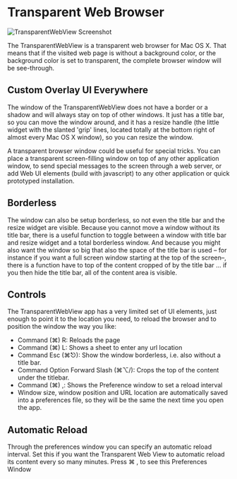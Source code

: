 Transparent Web Browser
=======================

![TransparentWebView Screenshot](https://trac.mediamatic.nl/devcamps/raw-attachment/wiki/TransparentWebView/TransparentWebView_Screenshot.jpg)

The TransparentWebView is a transparent web browser for Mac OS X. That means that if the visited web page is without a background color, or the background color is set to transparent, the complete browser window will be see-through.

Custom Overlay UI Everywhere
----------------------------

The window of the TransparentWebView does not have a border or a shadow and will always stay on top of other windows. It just has a title bar, so you can move the window around, and it has a resize handle (the little widget with the slanted 'grip' lines, located totally at the bottom right of almost every Mac OS X window), so you can resize the window.

A transparent browser window could be useful for special tricks. You can place a transparent screen-filling window on top of any other application window, to send special messages to the screen through a web server, or add Web UI elements (build with javascript) to any other application or quick prototyped installation.

Borderless
----------
 
The window can also be setup borderless, so not even the title bar and the resize widget are visible. Because you cannot move a window without its title bar, there is a useful function to toggle between a window with title bar and resize widget and a total borderless window. And because you might also want the window so big that also the space of the title bar is used – for instance if you want a full screen window starting at the top of the screen–, there is a function have to top of the content cropped of by the title bar ... if you then hide the title bar, all of the content area is visible.

Controls
--------

The TransparentWebView app has a very limited set of UI elements, just enough to point it to the location you need, to reload the browser and to position the window the way you like:

 - Command (⌘) R: Reloads the page
 - Command (⌘) L: Shows a sheet to enter any url location
 - Command Esc (⌘⎋): Show the window borderless, i.e. also without a title bar.
 - Command Option Forward Slash (⌘⌥/): Crops the top of the content under the titlebar.
 - Command (⌘) ,: Shows the Preference window to set a reload interval
 - Window size, window position and URL location are automatically saved into a preferences file, so they will be the same the next time you open the app.
 
Automatic Reload
----------------

Through the preferences window you can specify an automatic reload interval. Set this if you want the Transparent Web View to automatic reload its content every so many minutes. Press ⌘ , to see this Preferences Window

